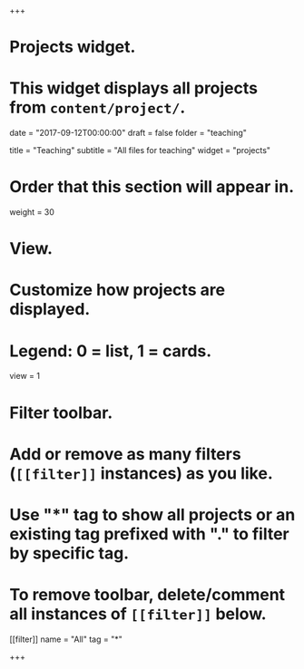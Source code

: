 +++
# Projects widget.
# This widget displays all projects from `content/project/`.

date = "2017-09-12T00:00:00"
draft = false
folder = "teaching"

title = "Teaching"
subtitle = "All files for teaching"
widget = "projects"


# Order that this section will appear in.
weight = 30

# View.
# Customize how projects are displayed.
# Legend: 0 = list, 1 = cards.
view = 1

# Filter toolbar.
# Add or remove as many filters (`[[filter]]` instances) as you like.
# Use "*" tag to show all projects or an existing tag prefixed with "." to filter by specific tag.
# To remove toolbar, delete/comment all instances of `[[filter]]` below.
 [[filter]]
  name = "All"
  tag = "*"


+++
